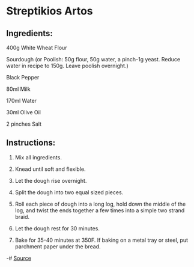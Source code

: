 # Streptikios Artos

## Ingredients:

400g White Wheat Flour

Sourdough (or Poolish: 50g flour, 50g water, a pinch-1g yeast. Reduce water in recipe to 150g. Leave poolish overnight.)

Black Pepper

80ml Milk

170ml Water

30ml Olive Oil

2 pinches Salt

## Instructions:

1. Mix all ingredients.

2. Knead until soft and flexible.

3. Let the dough rise overnight.

4. Split the dough into two equal sized pieces.

5. Roll each piece of dough into a long log, hold down the middle of the log, and twist the ends together a few times into a simple two strand braid.

6. Let the dough rest for 30 minutes.

7. Bake for 35-40 minutes at 350F. If baking on a metal tray or steel, put parchment paper under the bread.

-# [Source](https://historicalitaliancooking.home.blog/english/recipes/streptikios-artos-ancient-greek-bread/)
